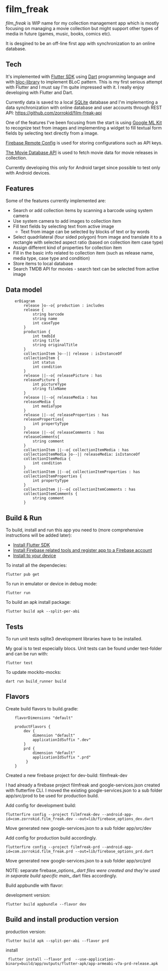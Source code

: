 # film_freak

*film_freak* is WIP name for my collection management app which is mostly focusing on managing a movie collection but might support other types of media in future (games, music, books, comics etc).

It is desgined to be an off-line first app with synchronization to an online database.

## Tech

It's implemented with [Flutter SDK](https://flutter.dev/) using [Dart](https://dart.dev/) programming language and with [bloc-library](https://bloclibrary.dev) to implement BLoC pattern. This is my first serious attempt with Flutter and I must say I'm quite impressed with it. I really enjoy developing with Flutter and Dart.

Currently data is saved to a local [SQLite](https://www.sqlite.org) database and I'm implementing a data synchronization with online database and user accounts through REST API: https://github.com/zorrokid/film-freak-api

One of the features I've been focusing from the start is using [Google ML Kit](https://developers.google.com/ml-kit) to recognize text from images and implementing a widget to fill textual form fields by selecting text directly from a image.

[Firebase Remote Config](https://firebase.google.com/docs/remote-config) is used for storing configurations such as API keys.

[The Movie Database API](https://developers.themoviedb.org) is used to fetch movie data for movie releases in collection.

Currently developing this only for Android target since possible to test only with Android devices.


## Features

Some of the features currently implemented are:
- Search or add collection items by scanning a barcode using system camera
- Use system camera to add images to collection item
- Fill text fields by selecting text from active image 
    - Text from image can be selected by blocks of text or by words
- Select quadrilateral (four sided polygon) from image and translate it to a rectangle with selected aspect ratio (based on collection item case type)
- Assign different kind of properties for collection item
- Fill in the basic info related to collection item (such as release name, media type, case type and condition)
- Store items to local database
- Search TMDB API for movies - search text can be selected from active image

## Data model

```mermaid
    erDiagram
        release }o--o{ production : includes 
        release {
            string barcode
            string name
            int caseType
        }
        production {
            int tmdbId
            string title
            string originalTitle
        }
        collectionItem }o--|| release : isInstanceOf 
        collectionItem {
            int status
            int condition
        }
        release ||--o{ releasePicture : has
        releasePicture {
            int pictureType
            string fileName
        }
        release ||--o{ releaseMedia : has
        releaseMedia {
            int mediaType
        }
        release ||--o{ releaseProperties : has
        releaseProperties{
            int propertyType
        }
        release ||--o{ releaseComments : has
        releaseComments{
            string comment 
        }
        collectionItem ||--o{ collectionItemMedia : has
        collectionItemMedia }o--|| releaseMedia: isIstanceOf
        collectionItemMedia {
            int condition
        }
        collectionItem ||--o{ collectionItemProperties : has 
        collectionItemProperties {
            int propertyType
        }
        collectionItem ||--o{ collectionItemComments : has 
        collectionItemComments {
            string comment
        }
```

## Build & Run

To build, install and run this app you need to (more comprehensive instructions will be added later):
- [Install Flutter SDK](https://docs.flutter.dev/get-started/install)
- [Install Firebase related tools and register app to a Firebase account](https://firebase.google.com/docs/flutter/setup?platform=android)
- [Install to your device](https://docs.flutter.dev/deployment/android#install-an-apk-on-a-device)

To install all the dependecies:

    flutter pub get

To run in emulator or device in debug mode:

    flutter run

To build an apk install package:

    flutter build apk --split-per-abi


## Tests

To run unit tests sqlite3 development libraries have to be installed.

My goal is to test especially blocs. Unit tests can be found under test-folder and can be run with:

    flutter test

To update mockito-mocks:

    dart run build_runner build

## Flavors

Create build flavors to build.gradle:

```
    flavorDimensions "default"

    productFlavors {
        dev {
            dimension "default"
            applicationIdSuffix ".dev"
        }
        prd {
            dimension "default"
            applicationIdSuffix ".prd"
         }
    }
```

Created a new firebase project for dev-build: filmfreak-dev

I had already a firebase project filmfreak and google-services.json created with flutterfire CLI. I moved the existing google-services.json to a sub folder app/src/prod to be used for production build.

Add config for development build: 

    flutterfire config --project filmfreak-dev --android-app-id=com.zorrokid.film_freak.dev --out=lib/firebase_options_dev.dart

Move generated new google-services.json to a sub folder app/src/dev

Add config for production build accordingly.

    flutterfire config --project filmfreak-prd --android-app-id=com.zorrokid.film_freak.prd --out=lib/firebase_options_prd.dart

Move generated new google-services.json to a sub folder app/src/prd

NOTE: separate firebase_options_*.dart files were created and they're used in separate build specific main_*.dart files accordingly.

Build appbundle with flavor:

development version:

    flutter build appbundle --flavor dev

## Build and install production version

production version:

    flutter build apk --split-per-abi --flavor prd

install

     flutter install --flavor prd  --use-application-binary=build/app/outputs/flutter-apk/app-armeabi-v7a-prd-release.apk



